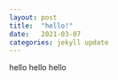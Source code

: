 ```yaml
---
layout: post
title:  "hello!"
date:   2021-03-07
categories: jekyll update
---
```







hello hello hello
